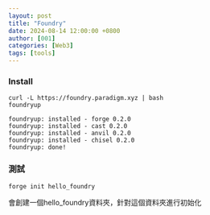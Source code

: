 ```yaml
---
layout: post
title: "Foundry"
date: 2024-08-14 12:00:00 +0800
author: [001]
categories: [Web3]
tags: [tools]
---
```


### Install
```
curl -L https://foundry.paradigm.xyz | bash
foundryup

foundryup: installed - forge 0.2.0
foundryup: installed - cast 0.2.0 
foundryup: installed - anvil 0.2.0 
foundryup: installed - chisel 0.2.0 
foundryup: done!

```


### 測試
```
forge init hello_foundry
```
會創建一個hello_foundry資料夾，針對這個資料夾進行初始化




